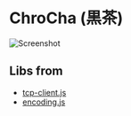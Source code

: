 ChroCha (黒茶)
==============

![Screenshot](https://raw.github.com/technohippy/irc-client-for-chrome/master/doc/img/chrocha_main_en.png)

Libs from
-----------------

* [tcp-client.js](https://github.com/GoogleChrome/chrome-app-samples/tree/master/telnet)
* [encoding.js](http://code.google.com/p/stringencoding/)
